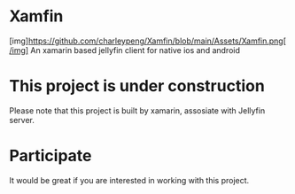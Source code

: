 # Xamfin 
[img]https://github.com/charleypeng/Xamfin/blob/main/Assets/Xamfin.png[/img]
An xamarin based jellyfin client for native ios and android
# This project is under construction
Please note that this project is built by xamarin, assosiate with Jellyfin server. 
# Participate
It would be great if you are interested in working with this project.
